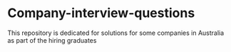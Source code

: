 # Company-interview-questions
This repository is dedicated for solutions for some companies in Australia as part of the hiring graduates
